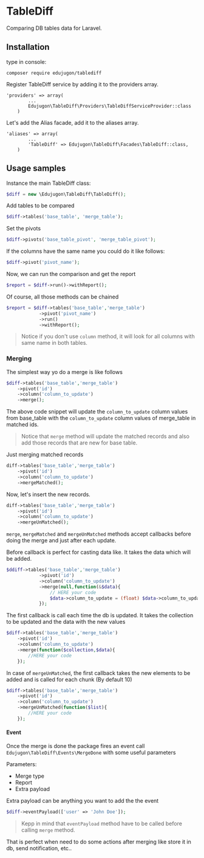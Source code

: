 # TableDiff

Comparing DB tables data for Laravel.

## Installation

type in console:

```
composer require edujugon/tablediff
```

Register TableDiff service by adding it to the providers array.
```
'providers' => array(
        ...
        Edujugon\TableDiff\Providers\TableDiffServiceProvider::class
    )
```

Let's add the Alias facade, add it to the aliases array.
```
'aliases' => array(
        ...
        'TableDiff' => Edujugon\TableDiff\Facades\TableDiff::class,
    )
```

##  Usage samples

Instance the main TableDiff class:

```php
$diff = new \Edujugon\TableDiff\TableDiff();
```

Add tables to be compared

```php
$diff->tables('base_table', 'merge_table');
```

Set the pivots

```php
$diff->pivots('base_table_pivot', 'merge_table_pivot');
```

If the columns have the same name you could do it like follows:

```php
$diff->pivot('pivot_name');
```

Now, we can run the comparison and get the report
 
```php
$report = $diff->run()->withReport();
```

Of course, all those methods can be chained

```php
$report = $diff->tables('base_table','merge_table')
            ->pivot('pivot_name')
            ->run()
            ->withReport();
```

> Notice if you don't use `column` method, it will look for all columns with same name in both tables.

### Merging

The simplest way yo do a merge is like follows 

```php
$diff->tables('base_table','merge_table')
    ->pivot('id')
    ->column('column_to_update')
    ->merge();
```

The above code snippet will update the `column_to_update` column values from base_table 
with the `column_to_update` column values of merge_table in matched ids.
  
> Notice that `merge` method will update the matched records and also add those records that are new for base table.

Just merging matched records

```php
diff->tables('base_table','merge_table')
    ->pivot('id')
    ->column('column_to_update')
    ->mergeMatched();
```

Now, let's insert the new records.

```php
diff->tables('base_table','merge_table')
    ->pivot('id')
    ->column('column_to_update')
    ->mergeUnMatched();
```

`merge`, `mergeMatched` and `mergeUnMatched` methods accept callbacks before doing the merge and just after each update.


Before callback is perfect for casting data like. It takes the data which will be added.

```php
$ddiff->tables('base_table','merge_table')
            ->pivot('id')
            ->column('column_to_update')
            ->merge(null,function(&$data){
                // HERE your code
                $data->column_to_update = (float) $data->column_to_update;
            });
```

The first callback is call each time the db is updated. It takes the collection to be updated and the data with the new values 
 
```php
$diff->tables('base_table','merge_table')
    ->pivot('id')
    ->column('column_to_update')
    ->merge(function($collection,$data){
        //HERE your code
    });
```

In case of `mergeUnMatched`, the first callback takes the new elements to be added and is called for each chunk (By default 10)

```php
$diff->tables('base_table','merge_table')
    ->pivot('id')
    ->column('column_to_update')
    ->mergeUnMatched(function($list){
        //HERE your code
    });
```

#### Event

Once the merge is done the package fires an event call `Edujugon\TableDiff\Events\MergeDone` with some useful parameters

Parameters:

+   Merge type   
+   Report
+   Extra payload

Extra payload can be anything you want to add the the event

```php
$diff->eventPayload(['user' => 'John Doe']);
```
> Kepp in mind that `eventPayload` method have to be called before calling `merge` method.

That is perfect when need to do some actions after merging like store it in db, send notification, etc..

   
